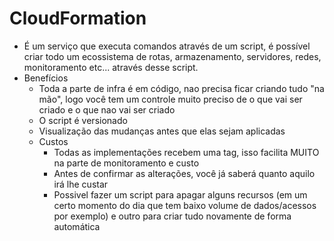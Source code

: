 # CloudFormation
 - É um serviço que executa comandos através de um script, é possível criar todo um ecossistema de rotas, armazenamento, servidores, redes, monitoramento etc... através desse script.
 - Benefícios
   - Toda a parte de infra é em código, nao precisa ficar criando tudo "na mão", logo você tem um controle muito preciso de o que vai ser criado e o que nao vai ser criado
   - O script é versionado
   - Visualização das mudanças antes que elas sejam aplicadas
   - Custos
     - Todas as implementações recebem uma tag, isso facilita MUITO na parte de monitoramento e custo
     - Antes de confirmar as alterações, você já saberá quanto aquilo irá lhe custar
     - Possivel fazer um script para apagar alguns recursos (em um certo momento do dia que tem baixo volume de dados/acessos por exemplo) e outro para criar tudo novamente de forma automática 
     